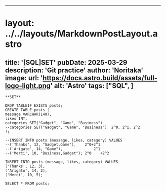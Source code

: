 
---
# layout: ../../layouts/MarkdownPostLayout.astro
title: '[SQL]SET'
pubDate: 2025-03-29
description: 'Git practice'
author: 'Noritaka'
image:
    url: 'https://docs.astro.build/assets/full-logo-light.png'
    alt: 'Astro'
tags: ["SQL", ]
---



```
**SET**

DROP TABLEIF EXISTS posts;
CREATE TABLE posts (
message VARCHAR(140),
likes INT,
categories SET("Gadget", "Game", "Business")
--categories SET("Gadget", "Game", "Business")  2^0, 2^1, 2^2
);

--INSERT INTO posts (message, likes, category) VALUES
--('Thanks', 12, "Gadget,Game"),    2^0+2^1 
--('Arigato', 14, "Game"),              2^1
--('Merci', 10, "Business,Gadget"); 2^0    +2^2

INSERT INTO posts (message, likes, category) VALUES
('Thanks', 12, 3),
('Arigato', 14, 2),
('Merci', 10, 5);

SELECT * FROM posts;
```
